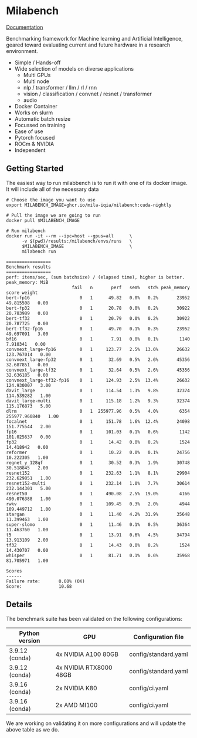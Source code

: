 
# Milabench

[Documentation](https://mila-iqia.github.io/milabench)

Benchmarking framework for Machine learning and Artificial Intelligence, geared toward
evaluating current and future hardware in a research environment.

* Simple / Hands-off
* Wide selection of models on diverse applications
  * Multi GPUs
  * Multi node
  * nlp / transformer / llm / rl / rnn
  * vision / classification / convnet / resnet / transformer
  * audio
* Docker Container
* Works on slurm
* Automatic batch resize
* Focussed on training
* Ease of use
* Pytorch focused
* ROCm & NVIDIA
* Independent 

## Getting Started

The easiest way to run milabbench is to run it with one of its docker image.
It will include all of the necessary data


    # Choose the image you want to use
    export MILABENCH_IMAGE=ghcr.io/mila-iqia/milabench:cuda-nightly

    # Pull the image we are going to run
    docker pull $MILABENCH_IMAGE

    # Run milabench
    docker run -it --rm --ipc=host --gpus=all      \
          -v $(pwd)/results:/milabench/envs/runs   \
          $MILABENCH_IMAGE                         \
          milabench run

    =================
    Benchmark results
    =================
    perf: items/sec, (sum batchsize) / (elapsed time), higher is better.
    peak_memory: MiB
                             fail   n       perf   sem%   std% peak_memory          score weight
    bert-fp16                   0   1      49.82   0.0%   0.2%       23952      49.815508   0.00
    bert-fp32                   0   1      20.78   0.0%   0.2%       30922      20.783989   0.00
    bert-tf32                   0   1      20.79   0.0%   0.2%       30922      20.787725   0.00
    bert-tf32-fp16              0   1      49.70   0.1%   0.3%       23952      49.697091   3.00
    bf16                        0   1       7.91   0.0%   0.1%        1140       7.910341   0.00
    convnext_large-fp16         0   1     123.77   2.5%  13.6%       26632     123.767014   0.00
    convnext_large-fp32         0   1      32.69   0.5%   2.6%       45356      32.687851   0.00
    convnext_large-tf32         0   1      32.64   0.5%   2.6%       45356      32.636185   0.00
    convnext_large-tf32-fp16    0   1     124.93   2.5%  13.4%       26632     124.930007   3.00
    davit_large                 0   1     114.54   1.3%   9.8%       32374     114.539282   1.00
    davit_large-multi           0   1     115.18   1.2%   9.3%       32374     115.176873   5.00
    dlrm                        0   1  255977.96   0.5%   4.0%        6354  255977.960840   1.00
    focalnet                    0   1     151.78   1.6%  12.4%       24098     151.775544   2.00
    fp16                        0   1     101.03   0.1%   0.6%        1142     101.025637   0.00
    fp32                        0   1      14.42   0.0%   0.2%        1524      14.418942   0.00
    reformer                    0   1      10.22   0.0%   0.1%       24756      10.222305   1.00
    regnet_y_128gf              0   1      30.52   0.3%   1.9%       30748      30.518845   2.00
    resnet152                   0   1     232.63   1.1%   8.1%       29904     232.629851   1.00
    resnet152-multi             0   1     232.14   1.0%   7.7%       30614     232.144301   5.00
    resnet50                    0   1     490.08   2.5%  19.0%        4166     490.076388   1.00
    rwkv                        0   1     109.45   0.3%   2.0%        4944     109.449712   1.00
    stargan                     0   1      11.40   4.2%  31.9%       35648      11.399463   1.00
    super-slomo                 0   1      11.46   0.1%   0.5%       36364      11.463760   1.00
    t5                          0   1      13.91   0.6%   4.5%       34794      13.913109   2.00
    tf32                        0   1      14.43   0.0%   0.2%        1524      14.430707   0.00
    whisper                     0   1      81.71   0.1%   0.6%       35968      81.705971   1.00

    Scores
    ------
    Failure rate:       0.00% (OK)
    Score:              10.68


## Details

The benchmark suite has been validated on the following configurations:

| Python version |          GPU           |   Configuration file |
|       -        |        -               |           -          |
| 3.9.12 (conda) | 4x NVIDIA A100 80GB    | config/standard.yaml |
| 3.9.12 (conda) | 4x NVIDIA RTX8000 48GB | config/standard.yaml |
| 3.9.16 (conda) | 2x NVIDIA K80          | config/ci.yaml       |
| 3.9.16 (conda) | 2x AMD MI100           | config/ci.yaml       |

We are working on validating it on more configurations and will update the above table as we do.



